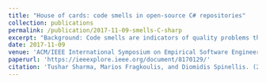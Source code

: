 ```yaml
---
title: "House of cards: code smells in open-source C# repositories"
collection: publications
permalink: /publication/2017-11-09-smells-C-sharp
excerpt: "Background: Code smells are indicators of quality problems that make a software hard to maintain and evolve. Given the importance of smells in the source code's maintainability, many studies have explored the characteristics of smells and analyzed their effects on the software's quality. Aim: We aim to investigate fundamental characteristics of code smells through an empirical study on frequently occurring smells that examines inter-category and intra-category correlation between design and implementation smells. Method: The study mines 19 design smells and 11 implementation smells in 1988 C# repositories containing more than 49 million lines of code. The mined data are statistically analyzed using methods such as Spearman's correlation and presented through hexbin and scatter plots. Results: We find that unutilized abstraction and magic number smells are the most frequently occurring smells in C# code. Our results also show that implementation and design smells exhibit strong inter-category correlation. The results of co-occurrence analysis imply that whenever unutilized abstraction or magic number smells are found, it is very likely to find other smells from the same smell category in the project. Conclusions: Our experiment shows high average smell density (14.7 and 55.8 for design and implementation smells respectively) for open source C# programs. Such high smell densities turn a software system into a house of cards reflecting the fragility introduced in the system. Our study advocates greater awareness of smells and the adoption of regular refactoring within the developer community to avoid turning software into a house of cards."
date: 2017-11-09
venue: 'ACM/IEEE International Symposium on Empirical Software Engineering and Measurement (ESEM)'
paperurl: 'https://ieeexplore.ieee.org/document/8170129/'
citation: 'Tushar Sharma, Marios Fragkoulis, and Diomidis Spinellis. (2017). &quot;House of cards: code smells in open-source C# repositories.&quot; 2017 ACM/IEEE International Symposium on Empirical Software Engineering and Measurement (ESEM). pages: 424-429. Toronto, Canada. IEEE.'
---
```


